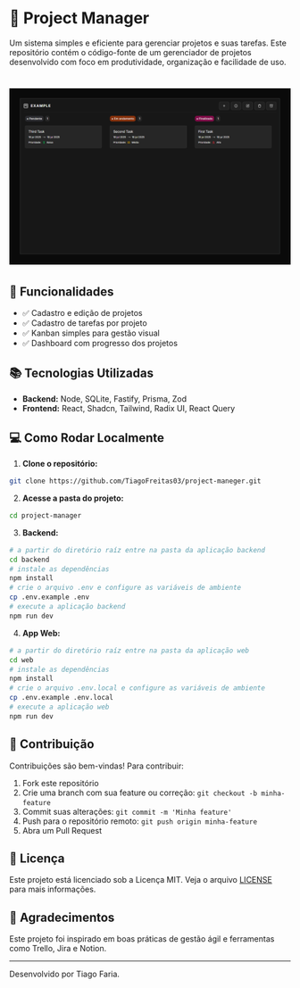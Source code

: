 # 📁 Project Manager

Um sistema simples e eficiente para gerenciar projetos e suas tarefas. Este repositório contém o código-fonte de um gerenciador de projetos desenvolvido com foco em produtividade, organização e facilidade de uso.

<h1 align="center">
  <img alt="Preview" title="Preview" src="github/preview.png" />
</h1>

## 🚀 Funcionalidades

- ✅ Cadastro e edição de projetos
- ✅ Cadastro de tarefas por projeto
- ✅ Kanban simples para gestão visual
- ✅ Dashboard com progresso dos projetos

## 📚 Tecnologias Utilizadas

- **Backend:** Node, SQLite, Fastify, Prisma, Zod
- **Frontend:** React, Shadcn, Tailwind, Radix UI, React Query

## 💻 Como Rodar Localmente

1. **Clone o repositório:**

```bash
git clone https://github.com/TiagoFreitas03/project-maneger.git
```

2. **Acesse a pasta do projeto:**

```bash
cd project-manager
```

3. **Backend:**

```bash
# a partir do diretório raíz entre na pasta da aplicação backend
cd backend
# instale as dependências
npm install
# crie o arquivo .env e configure as variáveis de ambiente
cp .env.example .env
# execute a aplicação backend
npm run dev
```

4. **App Web:**

```bash
# a partir do diretório raíz entre na pasta da aplicação web
cd web
# instale as dependências
npm install
# crie o arquivo .env.local e configure as variáveis de ambiente
cp .env.example .env.local
# execute a aplicação web
npm run dev
```

## 🚪 Contribuição

Contribuições são bem-vindas! Para contribuir:

1. Fork este repositório
2. Crie uma branch com sua feature ou correção: `git checkout -b minha-feature`
3. Commit suas alterações: `git commit -m 'Minha feature'`
4. Push para o repositório remoto: `git push origin minha-feature`
5. Abra um Pull Request

## 📄 Licença

Este projeto está licenciado sob a Licença MIT. Veja o arquivo [LICENSE](LICENSE) para mais informações.

## 🙏 Agradecimentos

Este projeto foi inspirado em boas práticas de gestão ágil e ferramentas como Trello, Jira e Notion.

---

Desenvolvido por Tiago Faria.
